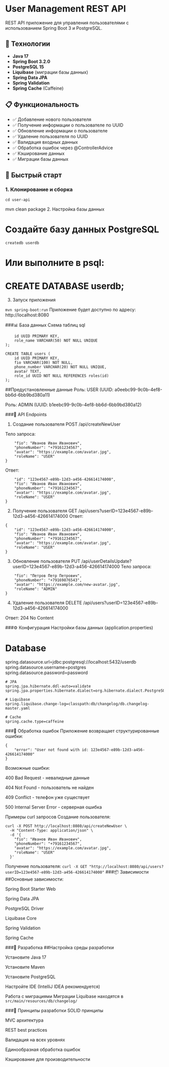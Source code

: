 # User Management REST API

REST API приложение для управления пользователями с использованием Spring Boot 3 и PostgreSQL.

## 🚀 Технологии

- **Java 17**
- **Spring Boot 3.2.0**
- **PostgreSQL 15**
- **Liquibase** (миграции базы данных)
- **Spring Data JPA**
- **Spring Validation**
- **Spring Cache** (Caffeine)

## 📋 Функциональность

- ✅ Добавление нового пользователя
- ✅ Получение информации о пользователе по UUID
- ✅ Обновление информации о пользователе
- ✅ Удаление пользователя по UUID
- ✅ Валидация входных данных
- ✅ Обработка ошибок через @ControllerAdvice
- ✅ Кэширование данных
- ✅ Миграции базы данных

## 🚀 Быстрый старт

### 1. Клонирование и сборка
```git clone <your-repo-url>
cd user-api  
```   
mvn clean package
2. Настройка базы данных

# Создайте базу данных PostgreSQL
```createdb userdb```

# Или выполните в psql:
# CREATE DATABASE userdb;
3. Запуск приложения

```mvn spring-boot:run```
Приложение будет доступно по адресу: http://localhost:8080

###📊 База данных
Схема таблиц
sql
```CREATE TABLE roles (
    id UUID PRIMARY KEY,
    role_name VARCHAR(50) NOT NULL UNIQUE
);

CREATE TABLE users (
    id UUID PRIMARY KEY,
    fio VARCHAR(100) NOT NULL,
    phone_number VARCHAR(20) NOT NULL UNIQUE,
    avatar TEXT,
    role_id UUID NOT NULL REFERENCES roles(id)
);
````
##Предустановленные данные
Роль: USER (UUID: a0eebc99-9c0b-4ef8-bb6d-6bb9bd380a11)

Роль: ADMIN (UUID: b1eebc99-9c0b-4ef8-bb6d-6bb9bd380a12)

###📡 API Endpoints
1. Создание пользователя
POST /api/createNewUser

Тело запроса:
````{
    "fio": "Иванов Иван Иванович",
    "phoneNumber": "+79161234567",
    "avatar": "https://example.com/avatar.jpg",
    "roleName": "USER"
}
````
Ответ:
```{
    "id": "123e4567-e89b-12d3-a456-426614174000",
    "fio": "Иванов Иван Иванович",
    "phoneNumber": "+79161234567",
    "avatar": "https://example.com/avatar.jpg",
    "roleName": "USER"
}
```
2. Получение пользователя
GET /api/users?userID=123e4567-e89b-12d3-a456-426614174000
Ответ:
```
{
    "id": "123e4567-e89b-12d3-a456-426614174000",
    "fio": "Иванов Иван Иванович",
    "phoneNumber": "+79161234567",
    "avatar": "https://example.com/avatar.jpg",
    "roleName": "USER"
}
```
3. Обновление пользователя
PUT /api/userDetailsUpdate?userID=123e4567-e89b-12d3-a456-426614174000
Тело запроса:
```{
    "fio": "Петров Петр Петрович",
    "phoneNumber": "+79169876543",
    "avatar": "https://example.com/new-avatar.jpg",
    "roleName": "ADMIN"
}
```
4. Удаление пользователя
DELETE /api/users?userID=123e4567-e89b-12d3-a456-426614174000

Ответ: 204 No Content

###⚙️ Конфигурация
Настройки базы данных (application.properties)

# Database
spring.datasource.url=jdbc:postgresql://localhost:5432/userdb
spring.datasource.username=postgres
spring.datasource.password=password
```
# JPA
spring.jpa.hibernate.ddl-auto=validate
spring.jpa.properties.hibernate.dialect=org.hibernate.dialect.PostgreSQLDialect

# Liquibase
spring.liquibase.change-log=classpath:db/changelog/db.changelog-master.yaml

# Cache
spring.cache.type=caffeine
```
###🐛 Обработка ошибок
Приложение возвращает структурированные ошибки:

```
{
    "error": "User not found with id: 123e4567-e89b-12d3-a456-426614174000"
}
```
Возможные ошибки:

400 Bad Request - невалидные данные

404 Not Found - пользователь не найден

409 Conflict - телефон уже существует

500 Internal Server Error - серверная ошибка


Примеры curl запросов
Создание пользователя:

```
curl -X POST http://localhost:8080/api/createNewUser \
  -H "Content-Type: application/json" \
  -d '{
    "fio": "Иванов Иван Иванович",
    "phoneNumber": "+79161234567",
    "avatar": "https://example.com/avatar.jpg",
    "roleName": "USER"
  }'
  ```
Получение пользователя:
```curl -X GET "http://localhost:8080/api/users?userID=123e4567-e89b-12d3-a456-426614174000"```
###📦 Зависимости
##Основные зависимости:

Spring Boot Starter Web

Spring Data JPA

PostgreSQL Driver

Liquibase Core

Spring Validation

Spring Cache

###🔧 Разработка
##Настройка среды разработки

Установите Java 17

Установите Maven

Установите PostgreSQL

Настройте IDE (IntelliJ IDEA рекомендуется)

Работа с миграциями
Миграции Liquibase находятся в ```src/main/resources/db/changelog/```

###📝 Принципы разработки
SOLID принципы

MVC архитектура

REST best practices

Валидация на всех уровнях

Единообразная обработка ошибок

Кэширование для производительности
